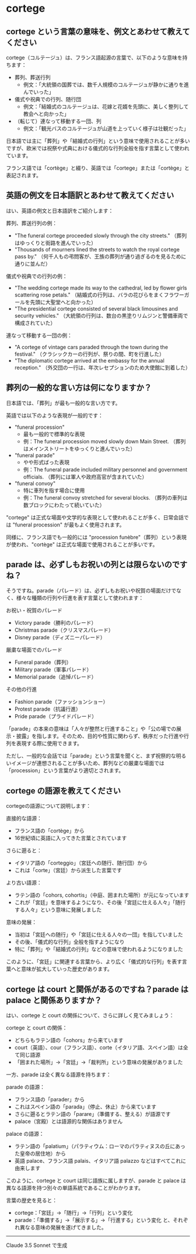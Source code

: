 # cortege

## cortege という言葉の意味を、例文とあわせて教えてください

cortege（コルテージュ）は、フランス語起源の言葉で、以下のような意味を持ちます：

 * 葬列、葬送行列
   * 例文：「大統領の国葬では、数千人規模のコルテージュが静かに通りを進んでいった」
 * 儀式や祝典での行列、随行団
   * 例文：「結婚式のコルテージュは、花嫁と花婿を先頭に、美しく整列して教会へと向かった」
 * （転じて）連なって移動する一団、列
   * 例文：「観光バスのコルテージュが山道を上っていく様子は壮観だった」

日本語では主に「葬列」や「結婚式の行列」という意味で使用されることが多いですが、欧米では祝祭や式典における儀式的な行列全般を指す言葉として使われています。

フランス語では「cortège」と綴り、英語では「cortege」または「cortège」と表記されます。

## 英語の例文を日本語訳とあわせて教えてください

はい、英語の例文と日本語訳をご紹介します：

葬列、葬送行列の例：

 * "The funeral cortege proceeded slowly through the city streets." （葬列はゆっくりと街路を進んでいった）
 * "Thousands of mourners lined the streets to watch the royal cortege pass by." （何千人もの弔問客が、王族の葬列が通り過ぎるのを見るために通りに並んだ）

儀式や祝典での行列の例：

 * "The wedding cortege made its way to the cathedral, led by flower girls scattering rose petals." （結婚式の行列は、バラの花びらをまくフラワーガールを先頭に大聖堂へと向かった）
 * "The presidential cortege consisted of several black limousines and security vehicles." （大統領の行列は、数台の黒塗りリムジンと警備車両で構成されていた）

連なって移動する一団の例：

 * "A cortege of vintage cars paraded through the town during the festival." （クラシックカーの行列が、祭りの間、町を行進した）
 * "The diplomatic cortege arrived at the embassy for the annual reception." （外交団の一行は、年次レセプションのため大使館に到着した）

## 葬列の一般的な言い方は何になりますか？

日本語では、「葬列」が最も一般的な言い方です。

英語では以下のような表現が一般的です：

 * "funeral procession"
   * 最も一般的で標準的な表現
   * 例：The funeral procession moved slowly down Main Street. （葬列はメインストリートをゆっくりと進んでいった）
 * "funeral parade"
   * やや形式ばった表現
   * 例：The funeral parade included military personnel and government officials. （葬列には軍人や政府高官が含まれていた）
 * "funeral convoy"
   * 特に車列を指す場合に使用
   * 例：The funeral convoy stretched for several blocks. （葬列の車列は数ブロックにわたって続いていた）

"cortege" は正式な場面や文学的な表現として使われることが多く、日常会話では "funeral procession" が最もよく使用されます。

同様に、フランス語でも一般的には "procession funèbre"（葬列）という表現が使われ、"cortège" は正式な場面で使用されることが多いです。

## parade は、必ずしもお祝いの列とは限らないのですね？

そうですね。parade（パレード）は、必ずしもお祝いや祝賀の場面だけでなく、様々な種類の行列や行進を表す言葉として使われます：

お祝い・祝賀のパレード

 * Victory parade（勝利のパレード）
 * Christmas parade（クリスマスパレード）
 * Disney parade（ディズニーパレード）

厳粛な場面でのパレード

 * Funeral parade（葬列）
 * Military parade（軍事パレード）
 * Memorial parade（追悼パレード）

その他の行進

 * Fashion parade（ファッションショー）
 * Protest parade（抗議行進）
 * Pride parade（プライドパレード）

「parade」の本来の意味は「人々が整然と行進すること」や「公の場での展示・披露」を指します。そのため、目的や性質に関わらず、秩序だった行進や行列を表現する際に使用できます。

ただし、一般的な会話では「parade」という言葉を聞くと、まず祝祭的な明るいイメージが連想されることが多いため、葬列などの厳粛な場面では「procession」という言葉がより適切とされます。

## cortege の語源を教えてください

cortegeの語源について説明します：

直接的な語源：

 * フランス語の「cortège」から
 * 16世紀頃に英語に入ってきた言葉とされています

さらに遡ると：

 * イタリア語の「corteggio」（宮廷への随行、随行団）から
 * これは「corte」（宮廷）から派生した言葉です

より古い語源：

 * ラテン語の「cohors, cohortis」（中庭、囲まれた場所）が元になっています
 * これが「宮廷」を意味するようになり、その後「宮廷に仕える人々」「随行する人々」という意味に発展しました

意味の発展：

 * 当初は「宮廷への随行」や「宮廷に仕える人々の一団」を指していました
 * その後、「儀式的な行列」全般を指すようになり
 * 特に「葬列」や「結婚式の行列」などの意味で使われるようになりました

このように、「宮廷」に関連する言葉から、より広く「儀式的な行列」を表す言葉へと意味が拡大していった歴史があります。

## cortege は court と関係があるのですね？parade は palace と関係ありますか？

はい、cortege と court の関係について、さらに詳しく見てみましょう：

cortege と court の関係：

 * どちらもラテン語の「cohors」から来ています
 * court（英語）、cour（フランス語）、corte（イタリア語、スペイン語）は全て同じ語源
 * 「囲まれた場所」→「宮廷」→「裁判所」という意味の発展がありました

一方、parade は全く異なる語源を持ちます：

parade の語源：

 * フランス語の「parader」から
 * これはスペイン語の「parada」（停止、休止）から来ています
 * さらに遡るとラテン語の「parare」（準備する、整える）が語源です
 * palace（宮殿）とは語源的な関係はありません

palace の語源：

 * ラテン語の「palatium」（パラティウム：ローマのパラティヌスの丘にあった皇帝の居住地）から
 * 英語 palace、フランス語 palais、イタリア語 palazzo などはすべてこれに由来します

このように、cortege と court は同じ語族に属しますが、parade と palace は異なる語源を持つ別々の単語系統であることがわかります。

言葉の歴史を見ると：

 * cortege：「宮廷」→「随行」→「行列」という変化
 * parade：「準備する」→「展示する」→「行進する」という変化 と、それぞれ異なる意味の発展を遂げてきました。


---
Claude 3.5 Sonnet で生成

